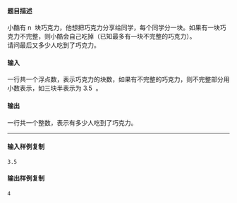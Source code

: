 #### 题目描述

小酷有 n  块巧克力，他想把巧克力分享给同学，每个同学分一块。如果有一块巧克力不完整，则小酷会自己吃掉（已知最多有一块不完整的巧克力）。  
请问最后又多少人吃到了巧克力。  

#### 输入

一行共一个浮点数，表示巧克力的块数，如果有不完整的巧克力，则不完整部分用小数表示，如三块半表示为 3.5  。  

#### 输出

一行共一个整数，表示有多少人吃到了巧克力。

___

#### 输入样例复制

```
3.5
```

#### 输出样例复制

```
4
```